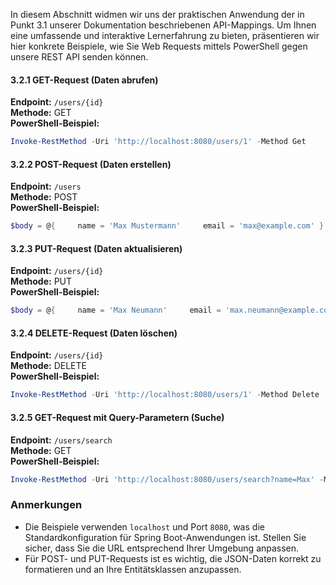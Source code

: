 In diesem Abschnitt widmen wir uns der praktischen Anwendung der in Punkt 3.1 unserer Dokumentation beschriebenen API-Mappings. Um Ihnen eine umfassende und interaktive Lernerfahrung zu bieten, präsentieren wir hier konkrete Beispiele, wie Sie Web Requests mittels PowerShell gegen unsere REST API senden können.
#### 3.2.1 GET-Request (Daten abrufen)

**Endpoint:** `/users/{id}`  
**Methode:** GET  
**PowerShell-Beispiel:**

```powershell
Invoke-RestMethod -Uri 'http://localhost:8080/users/1' -Method Get
```

#### 3.2.2 POST-Request (Daten erstellen)

**Endpoint:** `/users`  
**Methode:** POST  
**PowerShell-Beispiel:**

```powershell
$body = @{     name = 'Max Mustermann'     email = 'max@example.com' } | ConvertTo-Json  Invoke-RestMethod -Uri 'http://localhost:8080/users' -Method Post -Body $body -ContentType 'application/json'
```

#### 3.2.3 PUT-Request (Daten aktualisieren)

**Endpoint:** `/users/{id}`  
**Methode:** PUT  
**PowerShell-Beispiel:**

```powershell
$body = @{     name = 'Max Neumann'     email = 'max.neumann@example.com' } | ConvertTo-Json  Invoke-RestMethod -Uri 'http://localhost:8080/users/1' -Method Put -Body $body -ContentType 'application/json'
```

#### 3.2.4 DELETE-Request (Daten löschen)

**Endpoint:** `/users/{id}`  
**Methode:** DELETE  
**PowerShell-Beispiel:**

```powershell
Invoke-RestMethod -Uri 'http://localhost:8080/users/1' -Method Delete
```

#### 3.2.5 GET-Request mit Query-Parametern (Suche)

**Endpoint:** `/users/search`  
**Methode:** GET  
**PowerShell-Beispiel:**

```powershell
Invoke-RestMethod -Uri 'http://localhost:8080/users/search?name=Max' -Method Get
```

### Anmerkungen

- Die Beispiele verwenden `localhost` und Port `8080`, was die Standardkonfiguration für Spring Boot-Anwendungen ist. Stellen Sie sicher, dass Sie die URL entsprechend Ihrer Umgebung anpassen.
- Für POST- und PUT-Requests ist es wichtig, die JSON-Daten korrekt zu formatieren und an Ihre Entitätsklassen anzupassen.